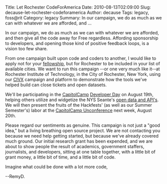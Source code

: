 Title: Let Rochester CodeForAmerica
Date: 2010-08-13T02:09:00
Slug: decause-let-rochester-codeforamerica
Author: decause
Tags: legacy, foss@rit
Category: legacy
Summary: In our campaign, we do as much as we can with whatever we are afforded, and ... 

In our campaign, we do as much as we can with whatever we are afforded, and
then give all the code away for Free regardless. Affording sponsorship to
developers, and opening those kind of positive feedback loops, is a vision too
few share.

From one campaign built upon code and coders to another, I would like to apply
not for your [fellowship](http://codeforamerica.org/apply), but for Rochester
to be included in your list of available cities. We want to run this campaign
--or one very much like it--at Rochester Institute of Technology, in the City
of Rochester, New York, using our [CIVX](http://civx.us) campaign and platform
to demonstrate how the tools we've helped build can close tickets and open
datasets.

We'll be participating in the [CapitolCamp](http://capitolcamp.org) [Developer
Day](http://capitolcampdev.eventbrite.com) on August 19th, helping others
utilize and widgetize the NYS Seante's [open data and
API's](http://nysenate.gov/open). We will then present the fruits of the
Hackfests' (as well as our Summer Semester's) labor at the [CapitolCamp
Unconference](http://capitolcamp.eventbrite.com) next week, August 20th.

Please regard our sentiments as genuine. This campaign is not just a "good
idea," but a living breathing open source project. We are not contacting you
because we need help getting started, but because we've already covered much
ground. Our initial research grant has been expended, and we are about to show
people the result of academics, government staffers, journalists, and
developers, sitting at one table together, with a little bit of grant money, a
little bit of time, and a little bit of code.

Imagine what could be done with a lot more code,

--RemyD.

